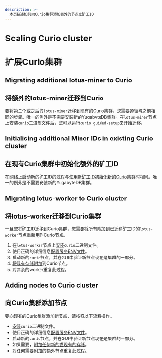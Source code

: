 ```yaml
---
description: >-
  本页描述如何向Curio集群添加额外的节点或矿工ID
---
```


# Scaling Curio cluster
# 扩展Curio集群

## Migrating additional lotus-miner to Curio
## 将额外的lotus-miner迁移到Curio

要将第二个或之后的`lotus-miner`迁移到现有的Curio集群，您需要遵循与之前相同的步骤。唯一的例外是不需要安装新的YugabyteDB集群。在`lotus-miner`节点上安装`curio`二进制文件后，您可以运行`curio guided-setup`来开始迁移。

## Initialising additional Miner IDs in existing Curio cluster
## 在现有Curio集群中初始化额外的矿工ID

在网络上启动新的矿工ID的过程与[使用新矿工ID初始化新的Curio集群](setup.md#initiating-a-new-curio-cluster|使用新矿工ID初始化新的Curio集群)时相同。唯一的例外是不需要安装新的YugabyteDB集群。

## Migrating lotus-worker to Curio cluster
## 将lotus-worker迁移到Curio集群

一旦您将矿工ID迁移到Curio集群，您需要将所有附加到已迁移矿工ID的`lotus-worker`节点重新用作Curio节点。

1. 在`lotus-worker`节点上[安装](installation.md|安装)`curio`二进制文件。
2. 使用正确的详细信息[配置服务ENV文件](curio-service.md#environment-variables-configuration|配置服务ENV文件)。
3. 启动新的`curio`节点，并在GUI中验证新节点现在是集群的一部分。
4. [将现有存储附加](storage-configuration.md#attach-existing-storage-to-curio|将现有存储附加到Curio)到Curio节点。
5. 对其余的worker重复此过程。

## Adding nodes to Curio cluster
## 向Curio集群添加节点

要向现有的Curio集群添加新节点，请按照以下流程操作。

* [安装](installation.md|安装)`curio`二进制文件。
* 使用正确的详细信息[配置服务ENV文件](curio-service.md#environment-variables-configuration|配置服务ENV文件)。
* 启动新的`curio`节点，并在GUI中验证新节点现在是集群的一部分。
* 如果需要，[附加任何新的或现有的存储](storage-configuration.md|附加存储)。
* 对任何需要附加的额外节点重复此过程。
